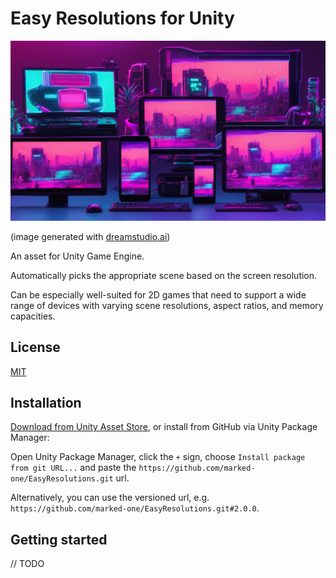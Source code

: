 Easy Resolutions for Unity
===

![Easy Resolutions illustration](.github/illustration.png)

(image generated with [dreamstudio.ai](https://dreamstudio.ai/))

An asset for Unity Game Engine.

Automatically picks the appropriate scene based on the screen resolution.

Can be especially well-suited for 2D games that need to support a wide range of devices with varying scene resolutions, aspect ratios, and memory capacities.


## License

[MIT](LICENSE.md)


## Installation

[Download from Unity Asset Store](http://u3d.as/9aa), or install from GitHub via Unity Package Manager:

Open Unity Package Manager, click the `+` sign, choose `Install package from git URL...` and paste the `https://github.com/marked-one/EasyResolutions.git` url.

Alternatively, you can use the versioned url, e.g. `https://github.com/marked-one/EasyResolutions.git#2.0.0`.


## Getting started

// TODO